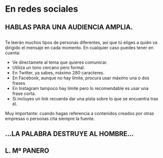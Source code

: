 # En redes sociales

<h2 class="big-title">HABLAS PARA UNA AUDIENCIA AMPLIA.</h2>

##

Te leerán muchos tipos de personas diferentes, así que tú eliges a quién va dirigido el mensaje en cada momento. En cualquier caso puedes tener en cuenta:

<ul class="default-list">
  <li>Ve directamete al tema que quieres comunicar.</li>
  <li>Utiliza un tono cercano pero formal.</li>
  <li>En Twitter, ya sabes, máximo 280 caracteres.</li>
  <li>En Facebook, aunque no hay límite, procura usar máximo una o dos frases.</li>
  <li>En Instagram tampoco hay límite pero lo recomendable es usar una frase corta.</li>
  <li>Si incluyes un link recuerda dar una pista sobre lo que se encuentra tras él.</li>
</ul>

Muy importante: cuando hagas referencia a contenidos creados por otras empresas o personas cita siempre la fuente.

<h2 class="big-title red">...LA PALABRA DESTRUYE AL HOMBRE...</h2>

## L. Mª PANERO
